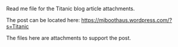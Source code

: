 Read me file for the Titanic blog article attachments.

The post can be located here: https://mjboothaus.wordpress.com/?s=Titanic

The files here are attachments to support the post.
